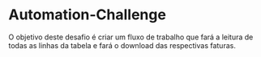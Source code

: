# Automation-Challenge
O objetivo deste desafio é criar um fluxo de trabalho que fará a leitura de todas as linhas da tabela e fará o download das respectivas faturas.
